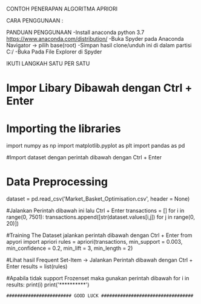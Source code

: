 CONTOH PENERAPAN ALGORITMA APRIORI

CARA PENGGUNAAN :

PANDUAN PENGGUNAAN
-Install anaconda python 3.7 https://www.anaconda.com/distribution/
-Buka Spyder pada Anaconda Navigator -> pilih base(root)
-Simpan hasil clone/unduh ini di dalam partisi C:/
-Buka Pada File Explorer di Spyder

IKUTI LANGKAH SATU PER SATU

# Impor Libary Dibawah dengan Ctrl + Enter
# Importing the libraries
import numpy as np
import matplotlib.pyplot as plt
import pandas as pd

#Import dataset dengan perintah dibawah dengan Ctrl + Enter
# Data Preprocessing
dataset = pd.read_csv('Market_Basket_Optimisation.csv', header = None)

#Jalankan Perintah dibawah ini lalu Ctrl + Enter
transactions = []
for i in range(0, 7501):
    transactions.append([str(dataset.values[i,j]) for j in range(0, 20)])
	
#Training The Dataset jalankan perintah dibawah dengan Ctrl + Enter
from apyori import apriori
rules = apriori(transactions, min_support = 0.003, min_confidence = 0.2, min_lift = 3, min_length = 2)

#Lihat hasil Frequent Set-Item -> Jalankan Perintah dibawah dengan Ctrl + Enter
results = list(rules)

#Apabila tidak support Frozenset maka gunakan perintah dibawah
for i in results:
    print(i)
    print('**********')
	
	######################## GOOD LUCK ##################################





